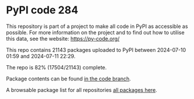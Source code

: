 # PyPI code 284

This repository is part of a project to make all code in PyPI as accessible as possible. For more information 
on the project and to find out how to utilise this data, see the website: https://py-code.org/

This repo contains 21143 packages uploaded to PyPI between 
2024-07-10 01:59 and 2024-07-11 22:29.

The repo is 82% (17504/21143) complete.

Package contents can be found [in the code branch](https://github.com/pypi-data/pypi-mirror-284/tree/code/packages).

A browsable package list for all repositories [all packages here](https://py-code.org/repositories/pypi-mirror-284).


